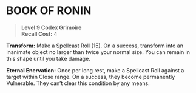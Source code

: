 # BOOK OF RONIN

> **Level 9 Codex Grimoire**  
> **Recall Cost:** 4

**Transform:** Make a Spellcast Roll (15). On a success, transform into an inanimate object no larger than twice your normal size. You can remain in this shape until you take damage.

**Eternal Enervation:** Once per long rest, make a Spellcast Roll against a target within Close range. On a success, they become permanently Vulnerable. They can’t clear this condition by any means.
